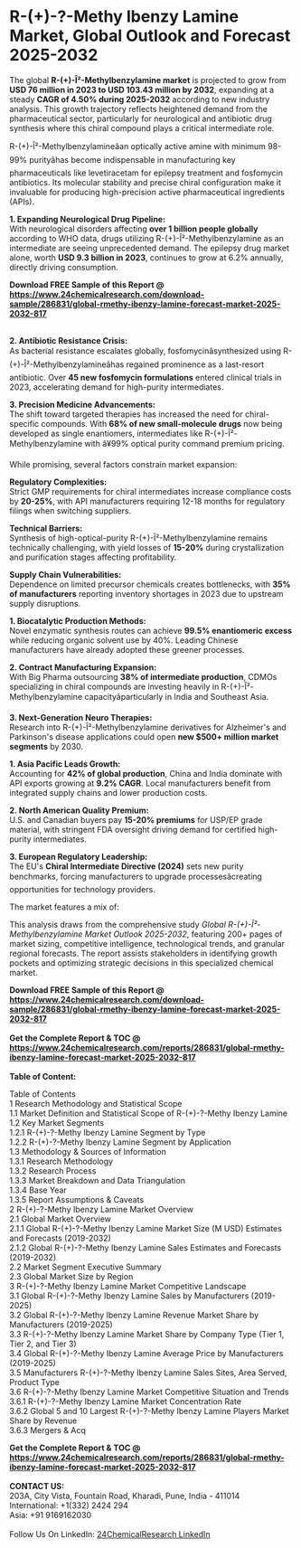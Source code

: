 <h1>R-(+)-?-Methy Ibenzy Lamine Market, Global Outlook and Forecast 2025-2032</h1><p>The global <strong>R-(+)-Î²-Methylbenzylamine market</strong> is projected to grow from <strong>USD 76 million in 2023 to USD 103.43 million by 2032</strong>, expanding at a steady <strong>CAGR of 4.50% during 2025-2032</strong> according to new industry analysis. This growth trajectory reflects heightened demand from the pharmaceutical sector, particularly for neurological and antibiotic drug synthesis where this chiral compound plays a critical intermediate role.</p><p>R-(+)-Î²-Methylbenzylamineâan optically active amine with minimum 98-99% purityâhas become indispensable in manufacturing key pharmaceuticals like levetiracetam for epilepsy treatment and fosfomycin antibiotics. Its molecular stability and precise chiral configuration make it invaluable for producing high-precision active pharmaceutical ingredients (APIs).</p><p><strong>1. Expanding Neurological Drug Pipeline:</strong><br>
With neurological disorders affecting <strong>over 1 billion people globally</strong> according to WHO data, drugs utilizing R-(+)-Î²-Methylbenzylamine as an intermediate are seeing unprecedented demand. The epilepsy drug market alone, worth <strong>USD 9.3 billion in 2023</strong>, continues to grow at 6.2% annually, directly driving consumption.</p><div><b>Download FREE Sample of this Report @ 
            <a href="https://www.24chemicalresearch.com/download-sample/286831/global-rmethy-ibenzy-lamine-forecast-market-2025-2032-817">
            https://www.24chemicalresearch.com/download-sample/286831/global-rmethy-ibenzy-lamine-forecast-market-2025-2032-817</a></b></div><br><p><strong>2. Antibiotic Resistance Crisis:</strong><br>
As bacterial resistance escalates globally, fosfomycinâsynthesized using R-(+)-Î²-Methylbenzylamineâhas regained prominence as a last-resort antibiotic. Over <strong>45 new fosfomycin formulations</strong> entered clinical trials in 2023, accelerating demand for high-purity intermediates.</p><p><strong>3. Precision Medicine Advancements:</strong><br>
The shift toward targeted therapies has increased the need for chiral-specific compounds. With <strong>68% of new small-molecule drugs</strong> now being developed as single enantiomers, intermediates like R-(+)-Î²-Methylbenzylamine with â¥99% optical purity command premium pricing.</p><p>While promising, several factors constrain market expansion:</p><p><strong>Regulatory Complexities:</strong> <br>
	Strict GMP requirements for chiral intermediates increase compliance costs by <strong>20-25%</strong>, with API manufacturers requiring 12-18 months for regulatory filings when switching suppliers.</p><p><strong>Technical Barriers:</strong><br>
	Synthesis of high-optical-purity R-(+)-Î²-Methylbenzylamine remains technically challenging, with yield losses of <strong>15-20%</strong> during crystallization and purification stages affecting profitability.</p><p><strong>Supply Chain Vulnerabilities:</strong><br>
	Dependence on limited precursor chemicals creates bottlenecks, with <strong>35% of manufacturers</strong> reporting inventory shortages in 2023 due to upstream supply disruptions.</p><p><strong>1. Biocatalytic Production Methods:</strong><br>
Novel enzymatic synthesis routes can achieve <strong>99.5% enantiomeric excess</strong> while reducing organic solvent use by 40%. Leading Chinese manufacturers have already adopted these greener processes.</p><p><strong>2. Contract Manufacturing Expansion:</strong><br>
With Big Pharma outsourcing <strong>38% of intermediate production</strong>, CDMOs specializing in chiral compounds are investing heavily in R-(+)-Î²-Methylbenzylamine capacityâparticularly in India and Southeast Asia.</p><p><strong>3. Next-Generation Neuro Therapies:</strong><br>
Research into R-(+)-Î²-Methylbenzylamine derivatives for Alzheimer's and Parkinson's disease applications could open <strong>new $500+ million market segments</strong> by 2030.</p><p><strong>1. Asia Pacific Leads Growth:</strong><br>
Accounting for <strong>42% of global production</strong>, China and India dominate with API exports growing at <strong>9.2% CAGR</strong>. Local manufacturers benefit from integrated supply chains and lower production costs.</p><p><strong>2. North American Quality Premium:</strong><br>
U.S. and Canadian buyers pay <strong>15-20% premiums</strong> for USP/EP grade material, with stringent FDA oversight driving demand for certified high-purity intermediates.</p><p><strong>3. European Regulatory Leadership:</strong><br>
The EU's <strong>Chiral Intermediate Directive (2024)</strong> sets new purity benchmarks, forcing manufacturers to upgrade processesâcreating opportunities for technology providers.</p><p>The market features a mix of:</p><p>This analysis draws from the comprehensive study <em>Global R-(+)-Î²-Methylbenzylamine Market Outlook 2025-2032</em>, featuring 200+ pages of market sizing, competitive intelligence, technological trends, and granular regional forecasts. The report assists stakeholders in identifying growth pockets and optimizing strategic decisions in this specialized chemical market.</p><div><b>Download FREE Sample of this Report @ 
            <a href="https://www.24chemicalresearch.com/download-sample/286831/global-rmethy-ibenzy-lamine-forecast-market-2025-2032-817">
            https://www.24chemicalresearch.com/download-sample/286831/global-rmethy-ibenzy-lamine-forecast-market-2025-2032-817</a></b></div><br><div><b>Get the Complete Report & TOC @ 
            <a href="https://www.24chemicalresearch.com/reports/286831/global-rmethy-ibenzy-lamine-forecast-market-2025-2032-817">
            https://www.24chemicalresearch.com/reports/286831/global-rmethy-ibenzy-lamine-forecast-market-2025-2032-817</a></b></div><br>
            <b>Table of Content:</b><p>Table of Contents<br />
1 Research Methodology and Statistical Scope<br />
1.1 Market Definition and Statistical Scope of R-(+)-?-Methy Ibenzy Lamine<br />
1.2 Key Market Segments<br />
1.2.1 R-(+)-?-Methy Ibenzy Lamine Segment by Type<br />
1.2.2 R-(+)-?-Methy Ibenzy Lamine Segment by Application<br />
1.3 Methodology & Sources of Information<br />
1.3.1 Research Methodology<br />
1.3.2 Research Process<br />
1.3.3 Market Breakdown and Data Triangulation<br />
1.3.4 Base Year<br />
1.3.5 Report Assumptions & Caveats<br />
2 R-(+)-?-Methy Ibenzy Lamine Market Overview<br />
2.1 Global Market Overview<br />
2.1.1 Global R-(+)-?-Methy Ibenzy Lamine Market Size (M USD) Estimates and Forecasts (2019-2032)<br />
2.1.2 Global R-(+)-?-Methy Ibenzy Lamine Sales Estimates and Forecasts (2019-2032)<br />
2.2 Market Segment Executive Summary<br />
2.3 Global Market Size by Region<br />
3 R-(+)-?-Methy Ibenzy Lamine Market Competitive Landscape<br />
3.1 Global R-(+)-?-Methy Ibenzy Lamine Sales by Manufacturers (2019-2025)<br />
3.2 Global R-(+)-?-Methy Ibenzy Lamine Revenue Market Share by Manufacturers (2019-2025)<br />
3.3 R-(+)-?-Methy Ibenzy Lamine Market Share by Company Type (Tier 1, Tier 2, and Tier 3)<br />
3.4 Global R-(+)-?-Methy Ibenzy Lamine Average Price by Manufacturers (2019-2025)<br />
3.5 Manufacturers R-(+)-?-Methy Ibenzy Lamine Sales Sites, Area Served, Product Type<br />
3.6 R-(+)-?-Methy Ibenzy Lamine Market Competitive Situation and Trends<br />
3.6.1 R-(+)-?-Methy Ibenzy Lamine Market Concentration Rate<br />
3.6.2 Global 5 and 10 Largest R-(+)-?-Methy Ibenzy Lamine Players Market Share by Revenue<br />
3.6.3 Mergers & Acq</p><div><b>Get the Complete Report & TOC @ 
            <a href="https://www.24chemicalresearch.com/reports/286831/global-rmethy-ibenzy-lamine-forecast-market-2025-2032-817">
            https://www.24chemicalresearch.com/reports/286831/global-rmethy-ibenzy-lamine-forecast-market-2025-2032-817</a></b></div><br><b>CONTACT US:</b><br>
            203A, City Vista, Fountain Road, Kharadi, Pune, India - 411014<br>
            International: +1(332) 2424 294<br>
            Asia: +91 9169162030 <br><br>
            Follow Us On LinkedIn: <a href="https://www.linkedin.com/company/24chemicalresearch/">24ChemicalResearch LinkedIn</a>
